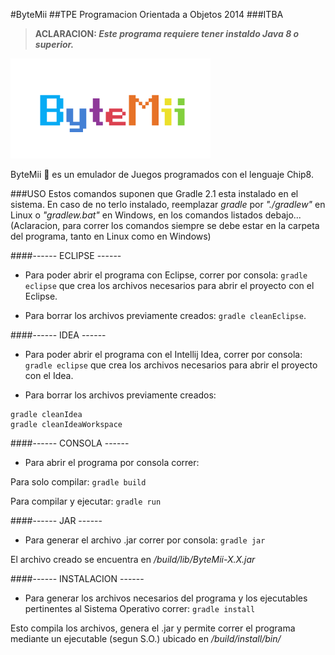 #ByteMii
##TPE Programacion Orientada a Objetos 2014 
###ITBA

> **ACLARACION: _Este programa requiere tener instaldo Java 8 o superior._**

![ByteMii Logo](/src/main/resources/img/logo.png)

ByteMii :game_die: es un emulador de Juegos programados con el lenguaje Chip8.

###USO
Estos comandos suponen que Gradle 2.1 esta instalado en el sistema.
En caso de no terlo instalado, reemplazar _gradle_ por _"./gradlew"_ en Linux o _"gradlew.bat"_ en Windows, en los comandos listados debajo... (Aclaracion, para correr los comandos siempre se debe estar en la carpeta del programa, tanto en Linux como en Windows)

####------ ECLIPSE ------
- Para poder abrir el programa con Eclipse, correr por consola: `gradle eclipse` que crea los archivos necesarios para abrir el proyecto con el Eclipse.

- Para borrar los archivos previamente creados: `gradle cleanEclipse`.

####------ IDEA ------
- Para poder abrir el programa con el Intellij Idea, correr por consola: `gradle eclipse` que crea los archivos necesarios para abrir el proyecto con el Idea.

- Para borrar los archivos previamente creados:

```
gradle cleanIdea
gradle cleanIdeaWorkspace
```

####------ CONSOLA ------
- Para abrir el programa por consola correr:

Para solo compilar: `gradle build`

Para compilar y ejecutar: `gradle run`

####------ JAR ------
- Para generar el archivo .jar correr por consola: `gradle jar`

El archivo creado se encuentra en _/build/lib/ByteMii-X.X.jar_

####------ INSTALACION ------
- Para generar los archivos necesarios del programa y los ejecutables pertinentes al Sistema Operativo correr: `gradle install`

Esto compila los archivos, genera el .jar y permite correr el programa mediante un ejecutable (segun S.O.) ubicado en _/build/install/bin/_